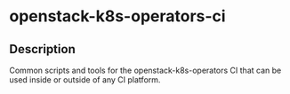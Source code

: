 # openstack-k8s-operators-ci

## Description
Common scripts and tools for the openstack-k8s-operators CI that
can be used inside or outside of any CI platform. 
